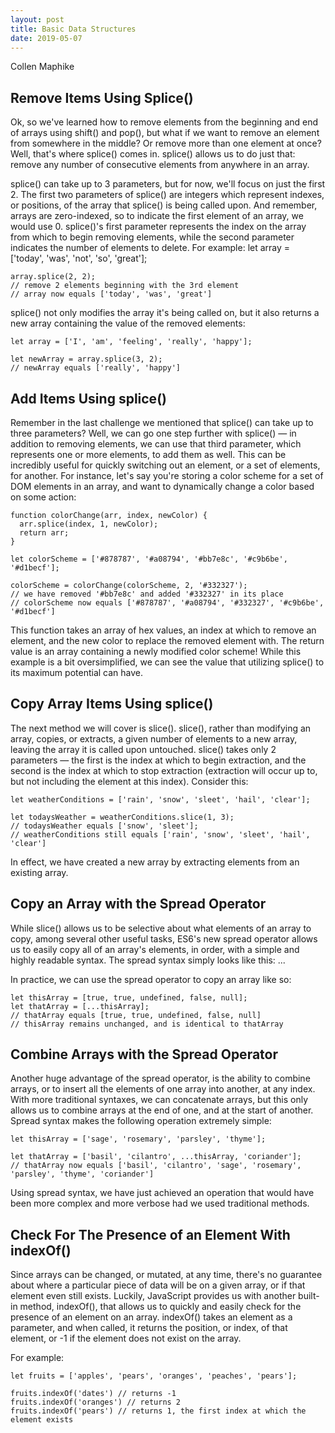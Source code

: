 ```yaml
---
layout: post
title: Basic Data Structures
date: 2019-05-07
---
```


Collen Maphike


## Remove Items Using Splice()

Ok, so we've learned how to remove elements from the beginning and end of arrays using shift() and pop(), but what if we want to remove an element from somewhere in the middle? Or remove more than one element at once? Well, that's where splice() comes in. splice() allows us to do just that: remove any number of consecutive elements from anywhere in an array.

splice() can take up to 3 parameters, but for now, we'll focus on just the first 2. The first two parameters of splice() are integers which represent indexes, or positions, of the array that splice() is being called upon. And remember, arrays are zero-indexed, so to indicate the first element of an array, we would use 0. splice()'s first parameter represents the index on the array from which to begin removing elements, while the second parameter indicates the number of elements to delete. For example:
    let array = ['today', 'was', 'not', 'so', 'great'];

    array.splice(2, 2);
    // remove 2 elements beginning with the 3rd element
    // array now equals ['today', 'was', 'great']

splice() not only modifies the array it's being called on, but it also returns a new array containing the value of the removed elements:

    let array = ['I', 'am', 'feeling', 'really', 'happy'];

    let newArray = array.splice(3, 2);
    // newArray equals ['really', 'happy']


## Add Items Using splice()
Remember in the last challenge we mentioned that splice() can take up to three parameters? Well, we can go one step further with splice() — in addition to removing elements, we can use that third parameter, which represents one or more elements, to add them as well. This can be incredibly useful for quickly switching out an element, or a set of elements, for another. For instance, let's say you're storing a color scheme for a set of DOM elements in an array, and want to dynamically change a color based on some action:

    function colorChange(arr, index, newColor) {
      arr.splice(index, 1, newColor);
      return arr;
    }

    let colorScheme = ['#878787', '#a08794', '#bb7e8c', '#c9b6be', '#d1becf'];

    colorScheme = colorChange(colorScheme, 2, '#332327');
    // we have removed '#bb7e8c' and added '#332327' in its place
    // colorScheme now equals ['#878787', '#a08794', '#332327', '#c9b6be', '#d1becf']

This function takes an array of hex values, an index at which to remove an element, and the new color to replace the removed element with. The return value is an array containing a newly modified color scheme! While this example is a bit oversimplified, we can see the value that utilizing splice() to its maximum potential can have.

## Copy Array Items Using splice()

The next method we will cover is slice(). slice(), rather than modifying an array, copies, or extracts, a given number of elements to a new array, leaving the array it is called upon untouched. slice() takes only 2 parameters — the first is the index at which to begin extraction, and the second is the index at which to stop extraction (extraction will occur up to, but not including the element at this index). Consider this:

    let weatherConditions = ['rain', 'snow', 'sleet', 'hail', 'clear'];

    let todaysWeather = weatherConditions.slice(1, 3);
    // todaysWeather equals ['snow', 'sleet'];
    // weatherConditions still equals ['rain', 'snow', 'sleet', 'hail', 'clear']

In effect, we have created a new array by extracting elements from an existing array.


##  Copy an Array with the Spread Operator

While slice() allows us to be selective about what elements of an array to copy, among several other useful tasks, ES6's new spread operator allows us to easily copy all of an array's elements, in order, with a simple and highly readable syntax. The spread syntax simply looks like this: ...

In practice, we can use the spread operator to copy an array like so:

    let thisArray = [true, true, undefined, false, null];
    let thatArray = [...thisArray];
    // thatArray equals [true, true, undefined, false, null]
    // thisArray remains unchanged, and is identical to thatArray


## Combine Arrays with the Spread Operator

Another huge advantage of the spread operator, is the ability to combine arrays, or to insert all the elements of one array into another, at any index. With more traditional syntaxes, we can concatenate arrays, but this only allows us to combine arrays at the end of one, and at the start of another. Spread syntax makes the following operation extremely simple:

    let thisArray = ['sage', 'rosemary', 'parsley', 'thyme'];

    let thatArray = ['basil', 'cilantro', ...thisArray, 'coriander'];
    // thatArray now equals ['basil', 'cilantro', 'sage', 'rosemary', 'parsley', 'thyme', 'coriander']

Using spread syntax, we have just achieved an operation that would have been more complex and more verbose had we used traditional methods.

##  Check For The Presence of an Element With indexOf()

Since arrays can be changed, or mutated, at any time, there's no guarantee about where a particular piece of data will be on a given array, or if that element even still exists. Luckily, JavaScript provides us with another built-in method, indexOf(), that allows us to quickly and easily check for the presence of an element on an array. indexOf() takes an element as a parameter, and when called, it returns the position, or index, of that element, or -1 if the element does not exist on the array.

For example:

    let fruits = ['apples', 'pears', 'oranges', 'peaches', 'pears'];

    fruits.indexOf('dates') // returns -1
    fruits.indexOf('oranges') // returns 2
    fruits.indexOf('pears') // returns 1, the first index at which the element exists